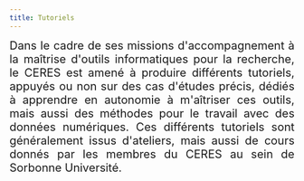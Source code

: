 ```yaml
---
title: Tutoriels
---
```


<div style="position:relative; font-size:20px; text-align: justify; text-justify: inter-word;">Dans le cadre de ses missions d'accompagnement à la maîtrise d'outils informatiques pour la recherche, le CERES est amené à produire différents tutoriels, appuyés ou non sur des cas d'études précis, dédiés à apprendre en autonomie à m'aîtriser ces outils, mais aussi des méthodes pour le travail avec des données numériques. Ces différents tutoriels sont généralement issus d'ateliers, mais aussi de cours donnés par les membres du CERES au sein de Sorbonne Université.</div>